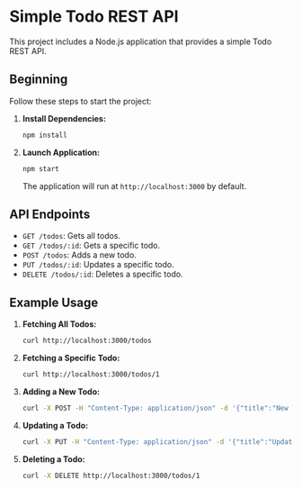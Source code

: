 # Simple Todo REST API

This project includes a Node.js application that provides a simple Todo REST API.

## Beginning

Follow these steps to start the project:

1. **Install Dependencies:**
    ```bash
    npm install
    ```

2. **Launch Application:**
    ```bash
    npm start
    ```

    The application will run at `http://localhost:3000` by default.

## API Endpoints

- `GET /todos`: Gets all todos.
- `GET /todos/:id`: Gets a specific todo.
- `POST /todos`: Adds a new todo.
- `PUT /todos/:id`: Updates a specific todo.
- `DELETE /todos/:id`: Deletes a specific todo.

## Example Usage

1. **Fetching All Todos:**
    ```bash
    curl http://localhost:3000/todos
    ```

2. **Fetching a Specific Todo:**
    ```bash
    curl http://localhost:3000/todos/1
    ```

3. **Adding a New Todo:**
    ```bash
    curl -X POST -H "Content-Type: application/json" -d '{"title":"New Todo", "completed": false}' http://localhost:3000/todos
    ```

4. **Updating a Todo:**
    ```bash
    curl -X PUT -H "Content-Type: application/json" -d '{"title":"Updated Todo", "completed": true}' http://localhost:3000/todos/1
    ```

5. **Deleting a Todo:**
    ```bash
    curl -X DELETE http://localhost:3000/todos/1
    ```